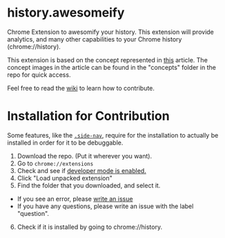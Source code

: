# history.awesomeify
Chrome Extension to awesomify your history. This extension 
will provide analytics, and many other capabilities to your 
Chrome history (chrome://history).

This extension is based on the concept represented in 
[this](https://medium.freecodecamp.com/browserhistory-2abad38022b1#.wt2tq8g1k) 
article. The concept images in the article can be found 
in the "concepts" folder in the repo for quick access.

Feel free to read the [wiki](https://github.com/Darksmurf/history.awesomeify)
to learn how to contribute. 

# Installation for Contribution

Some features, like the [`.side-nav`](#6), require for the installation to actually 
be installed in order for it to be debuggable.

1. Download the repo. (Put it wherever you want).
2. Go to `chrome://extensions`
3. Check and see if [developer mode is enabled.](http://www.mstoic.com/enable-developer-mode-in-chrome/)
4. Click "Load unpacked extension"
5. Find the folder that you downloaded, and select it.
 * If you see an error, please [write an issue](https://github.com/Darksmurf/history.awesomeify/issues)
 * If you have any questions, please write an issue with the label "question". 
6. Check if it is installed by going to chrome://history.